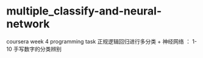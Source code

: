 # multiple_classify-and-neural-network
coursera week 4 programming task 正规逻辑回归进行多分类 + 神经网络 ： 1-10 手写数字的分类辨别 
